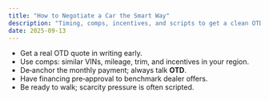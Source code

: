 ```yaml
---
title: "How to Negotiate a Car the Smart Way"
description: "Timing, comps, incentives, and scripts to get a clean OTD price without the runaround."
date: 2025-09-13
---
```

- Get a real OTD quote in writing early.
- Use comps: similar VINs, mileage, trim, and incentives in your region.
- De‑anchor the monthly payment; always talk **OTD**.
- Have financing pre‑approval to benchmark dealer offers.
- Be ready to walk; scarcity pressure is often scripted.
